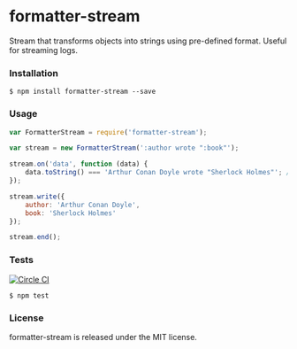 # formatter-stream

Stream that transforms objects into strings using pre-defined format.
Useful for streaming logs.


### Installation

```
$ npm install formatter-stream --save
```


### Usage


```javascript
var FormatterStream = require('formatter-stream');

var stream = new FormatterStream(':author wrote ":book"');

stream.on('data', function (data) {
	data.toString() === 'Arthur Conan Doyle wrote "Sherlock Holmes"'; // true
});

stream.write({
	author: 'Arthur Conan Doyle',
	book: 'Sherlock Holmes'
});

stream.end();
```


### Tests

[![Circle CI](https://circleci.com/gh/vdemedes/formatter-stream.svg?style=svg)](https://circleci.com/gh/vdemedes/formatter-stream)

```
$ npm test
```


### License

formatter-stream is released under the MIT license.
